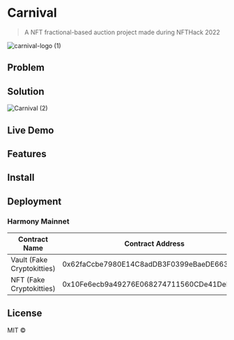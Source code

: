 # Carnival

> A NFT fractional-based auction project made during NFTHack 2022

![carnival-logo (1)](https://user-images.githubusercontent.com/18402217/149608161-ca5b778b-aa25-4f54-b3b4-6959c81fd6ab.png)

## Problem



## Solution

![Carnival (2)](https://user-images.githubusercontent.com/18402217/149610175-2d8e7cd5-adde-49a4-9432-79b1f67d5224.png)

## Live Demo

## Features

## Install

## Deployment

### Harmony Mainnet

Contract Name | Contract Address 
--- | --- 
Vault (Fake Cryptokitties) | 0x62faCcbe7980E14C8adDB3F0399eBaeDE66350be
NFT (Fake Cryptokitties) | 0x10Fe6ecb9a49276E068274711560CDe41Deb3f34 

## License

MIT ©
